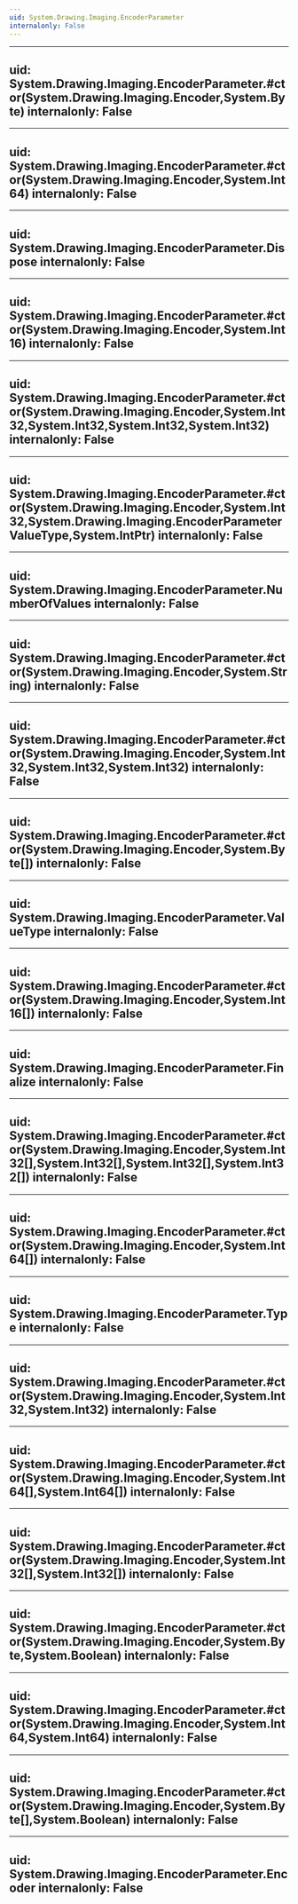 ```yaml
---
uid: System.Drawing.Imaging.EncoderParameter
internalonly: False
---
```


---
uid: System.Drawing.Imaging.EncoderParameter.#ctor(System.Drawing.Imaging.Encoder,System.Byte)
internalonly: False
---

---
uid: System.Drawing.Imaging.EncoderParameter.#ctor(System.Drawing.Imaging.Encoder,System.Int64)
internalonly: False
---

---
uid: System.Drawing.Imaging.EncoderParameter.Dispose
internalonly: False
---

---
uid: System.Drawing.Imaging.EncoderParameter.#ctor(System.Drawing.Imaging.Encoder,System.Int16)
internalonly: False
---

---
uid: System.Drawing.Imaging.EncoderParameter.#ctor(System.Drawing.Imaging.Encoder,System.Int32,System.Int32,System.Int32,System.Int32)
internalonly: False
---

---
uid: System.Drawing.Imaging.EncoderParameter.#ctor(System.Drawing.Imaging.Encoder,System.Int32,System.Drawing.Imaging.EncoderParameterValueType,System.IntPtr)
internalonly: False
---

---
uid: System.Drawing.Imaging.EncoderParameter.NumberOfValues
internalonly: False
---

---
uid: System.Drawing.Imaging.EncoderParameter.#ctor(System.Drawing.Imaging.Encoder,System.String)
internalonly: False
---

---
uid: System.Drawing.Imaging.EncoderParameter.#ctor(System.Drawing.Imaging.Encoder,System.Int32,System.Int32,System.Int32)
internalonly: False
---

---
uid: System.Drawing.Imaging.EncoderParameter.#ctor(System.Drawing.Imaging.Encoder,System.Byte[])
internalonly: False
---

---
uid: System.Drawing.Imaging.EncoderParameter.ValueType
internalonly: False
---

---
uid: System.Drawing.Imaging.EncoderParameter.#ctor(System.Drawing.Imaging.Encoder,System.Int16[])
internalonly: False
---

---
uid: System.Drawing.Imaging.EncoderParameter.Finalize
internalonly: False
---

---
uid: System.Drawing.Imaging.EncoderParameter.#ctor(System.Drawing.Imaging.Encoder,System.Int32[],System.Int32[],System.Int32[],System.Int32[])
internalonly: False
---

---
uid: System.Drawing.Imaging.EncoderParameter.#ctor(System.Drawing.Imaging.Encoder,System.Int64[])
internalonly: False
---

---
uid: System.Drawing.Imaging.EncoderParameter.Type
internalonly: False
---

---
uid: System.Drawing.Imaging.EncoderParameter.#ctor(System.Drawing.Imaging.Encoder,System.Int32,System.Int32)
internalonly: False
---

---
uid: System.Drawing.Imaging.EncoderParameter.#ctor(System.Drawing.Imaging.Encoder,System.Int64[],System.Int64[])
internalonly: False
---

---
uid: System.Drawing.Imaging.EncoderParameter.#ctor(System.Drawing.Imaging.Encoder,System.Int32[],System.Int32[])
internalonly: False
---

---
uid: System.Drawing.Imaging.EncoderParameter.#ctor(System.Drawing.Imaging.Encoder,System.Byte,System.Boolean)
internalonly: False
---

---
uid: System.Drawing.Imaging.EncoderParameter.#ctor(System.Drawing.Imaging.Encoder,System.Int64,System.Int64)
internalonly: False
---

---
uid: System.Drawing.Imaging.EncoderParameter.#ctor(System.Drawing.Imaging.Encoder,System.Byte[],System.Boolean)
internalonly: False
---

---
uid: System.Drawing.Imaging.EncoderParameter.Encoder
internalonly: False
---
